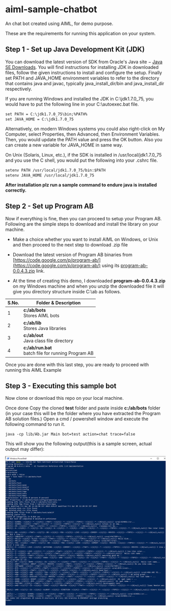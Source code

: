 # aiml-sample-chatbot
An chat bot created using AIML, for demo purpose.

These are the requirements for running this application on your system. 

## Step 1 - Set up Java Development Kit (JDK)

You can download the latest version of SDK from Oracle's Java site −  [Java SE Downloads](https://www.oracle.com/technetwork/java/javase/downloads/index.html). You will find instructions for installing JDK in downloaded files, follow the given instructions to install and configure the setup. Finally set PATH and JAVA_HOME environment variables to refer to the directory that contains java and javac, typically java_install_dir/bin and java_install_dir respectively.

If you are running Windows and installed the JDK in C:\jdk1.7.0_75, you would have to put the following line in your C:\autoexec.bat file.

    set PATH = C:\jdk1.7.0_75\bin;%PATH%
    set JAVA_HOME = C:\jdk1.7.0_75

Alternatively, on modern Windows systems you could also right-click on My Computer, select Properties, then Advanced, then Environment Variables. Then, you would update the PATH value and press the OK button. Also you can create a new variable for JAVA_HOME in same way.

On Unix (Solaris, Linux, etc.), if the SDK is installed in /usr/local/jdk1.7.0_75 and you use the C shell, you would put the following into your .cshrc file.

    setenv PATH /usr/local/jdk1.7.0_75/bin:$PATH
    setenv JAVA_HOME /usr/local/jdk1.7.0_75

**After installation plz run a sample command to endure java is installed correctly.**

## Step 2 - Set up Program AB

Now if everything is fine, then you can proceed to setup your Program AB. Following are the simple steps to download and install the library on your machine.

-   Make a choice whether you want to install AIML on Windows, or Unix and then proceed to the next step to download .zip file
    
-   Download the latest version of Program AB binaries from  [https://code.google.com/p/program-ab/](https://code.google.com/p/program-ab/)  using its  [program-ab-0.0.4.3.zip](https://code.google.com/p/program-ab/downloads/detail?name=program-ab-0.0.4.3.zip&can=1&q=)  link.
    
-   At the time of creating this demo, I downloaded  **program-ab-0.0.4.3.zip**  on my Windows machine and when you unzip the downloaded file it will give you directory structure inside C:\ab as follows.
	
| S.No. | Folder & Description |
|--|--|
| 1 |  **c:/ab/bots** <br> Stores AIML bots|
| 2 |  **c:/ab/lib** <br>Stores Java libraries|
| 3 |  **c:/ab/out**<br>Java class file directory|
| 4 |  **c:/ab/run.bat** <br> batch file for running Program AB|

Once you are done with this last step, you are ready to proceed with running this AIML Example


## Step 3 - Executing this sample bot

Now clone or download this repo on your local machine. 

Once done Copy the cloned **test** folder and paste inside **c:/ab/bots** folder (in your case this will be the folder where you have extracted the Program AB solution files.)
Open a cmd / powershell window and execute the following command to run it.

    java -cp lib/Ab.jar Main bot=test action=chat trace=false
   This will show you the following output(this is a sample screen, actual output may differ):
   
![sample start up image when app starts](https://github.com/aloknecessary/aiml-sample-chatbot/blob/master/AIML_SAMPLE_START_UP.png)

